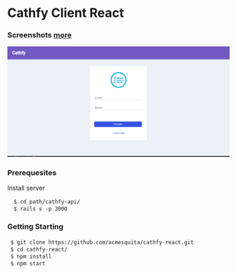 # Cathfy Client React

### Screenshots [more](https://github.com/acmesquita/cathfy-react/blob/master/src/asserts/screenshots/README.md)

![screenshort-01](https://github.com/acmesquita/cathfy-react/blob/master/src/asserts/screenshots/1.png?raw=true "Início da Aplicação")


### Prerequesites

Install server

```
  $ cd path/cathfy-api/
  $ rails s -p 3000
```

### Getting Starting

```
 $ git clone https://github.com/acmesquita/cathfy-react.git
 $ cd cathfy-react/
 $ npm install
 $ npm start
```
